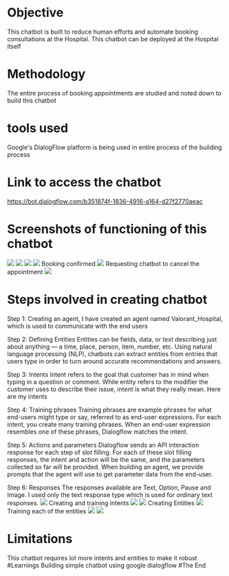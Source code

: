 # Objective
This chatbot is built to reduce human efforts and automate booking consultations at the Hospital. This chatbot can be deployed at the Hospital itself

# Methodology
The entire process of booking appointments are studied and noted down to build this chatbot

# tools used
Google's DialogFlow platform is being used in entire process of the building process

# Link to access the chatbot
https://bot.dialogflow.com/b351874f-1836-4916-a164-d27f2770aeac

# Screenshots of functioning of this chatbot
![](Images/1.png)
![](Images/2.png)
![](Images/3.png)
![](Images/4.png)
Booking confirmed
![](Images/5.png)
Requesting chatbot to cancel the appointment
![](Images/6.png)
# Steps involved in creating chatbot
Step 1: Creating an agent, I have created an agent named Valorant_Hospital, which is used to communicate with the end users

Step 2: Defining Entities Entities can be fields, data, or text describing just about anything — a time, place, person, item, number, etc. Using natural language processing (NLP), chatbots can extract entities from entries that users type in order to turn around accurate recommendations and answers.

Step 3: Intents Intent refers to the goal that customer has in mind when typing in a question or comment. While entity refers to the modifier the customer uses to describe their issue, intent is what they really mean. Here are my intents

Step 4: Training phrases Training phrases are example phrases for what end-users might type or say, referred to as end-user expressions. For each intent, you create many training phrases. When an end-user expression resembles one of these phrases, Dialogflow matches the intent.

Step 5: Actions and parameters Dialogflow sends an API interaction response for each step of slot filling. For each of these slot filling responses, the intent and action will be the same, and the parameters collected so far will be provided. When building an agent, we provide prompts that the agent will use to get parameter data from the end-user.

Step 6: Responses The responses available are Text, Option, Pause and Image. I used only the text response type which is used for ordinary text responses.
![](Images/8.png)
Creating and training intents
![](Images/7.png)
![](Images/12.png)
Creating Entities
![](Images/9.png)
Training each of the entities
![](Images/10.png)
![](Images/11.png)
# Limitations
This chatbot requires lot more intents and entities to make it robust
#Learnings
Building simple chatbot using google dialogflow
#The End



